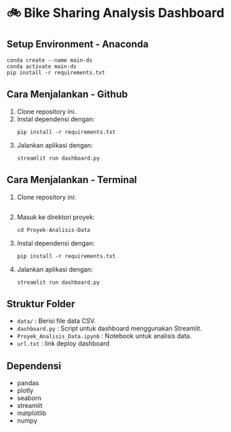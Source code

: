 ﻿# 🚲 Bike Sharing Analysis Dashboard

## Setup Environment - Anaconda
```
conda create --name main-ds
conda activate main-ds
pip install -r requirements.txt
```

## Cara Menjalankan - Github
1. Clone repository ini.
2. Instal dependensi dengan:
   ```
   pip install -r requirements.txt
   ```
3. Jalankan aplikasi dengan:
   ```
   streamlit run dashboard.py
   ```
## Cara Menjalankan - Terminal
1. Clone repository ini:
   ```
   
   ```
2. Masuk ke direktori proyek:
   ```
   cd Proyek-Analisis-Data
   ```
3. Instal dependensi dengan:
   ```
   pip install -r requirements.txt
   ```
4. Jalankan aplikasi dengan:
   ```
   streamlit run dashboard.py
   ```

## Struktur Folder
- `data/` : Berisi file data CSV.
- `dashboard.py` : Script untuk dashboard menggunakan Streamlit.
- `Proyek_Analisis_Data.ipynb` : Notebook untuk analisis data.
- `url.txt` : link deploy dashboard

## Dependensi
- pandas
- plotly
- seaborn
- streamlit
- matplotlib
- numpy
